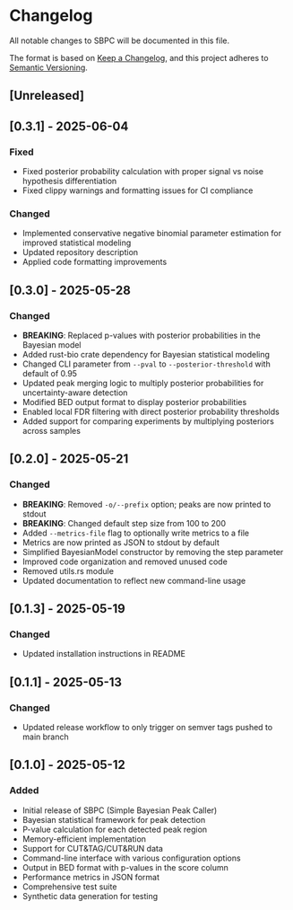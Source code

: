 # Changelog

All notable changes to SBPC will be documented in this file.

The format is based on [Keep a Changelog](https://keepachangelog.com/en/1.0.0/),
and this project adheres to [Semantic Versioning](https://semver.org/spec/v2.0.0.html).

## [Unreleased]

## [0.3.1] - 2025-06-04
### Fixed
- Fixed posterior probability calculation with proper signal vs noise hypothesis differentiation
- Fixed clippy warnings and formatting issues for CI compliance

### Changed
- Implemented conservative negative binomial parameter estimation for improved statistical modeling
- Updated repository description
- Applied code formatting improvements

## [0.3.0] - 2025-05-28
### Changed
- **BREAKING**: Replaced p-values with posterior probabilities in the Bayesian model
- Added rust-bio crate dependency for Bayesian statistical modeling
- Changed CLI parameter from `--pval` to `--posterior-threshold` with default of 0.95
- Updated peak merging logic to multiply posterior probabilities for uncertainty-aware detection
- Modified BED output format to display posterior probabilities
- Enabled local FDR filtering with direct posterior probability thresholds
- Added support for comparing experiments by multiplying posteriors across samples

## [0.2.0] - 2025-05-21
### Changed
- **BREAKING**: Removed `-o/--prefix` option; peaks are now printed to stdout
- **BREAKING**: Changed default step size from 100 to 200
- Added `--metrics-file` flag to optionally write metrics to a file
- Metrics are now printed as JSON to stdout by default
- Simplified BayesianModel constructor by removing the step parameter
- Improved code organization and removed unused code
- Removed utils.rs module
- Updated documentation to reflect new command-line usage

## [0.1.3] - 2025-05-19
### Changed
- Updated installation instructions in README

## [0.1.1] - 2025-05-13
### Changed
- Updated release workflow to only trigger on semver tags pushed to main branch

## [0.1.0] - 2025-05-12

### Added
- Initial release of SBPC (Simple Bayesian Peak Caller)
- Bayesian statistical framework for peak detection
- P-value calculation for each detected peak region
- Memory-efficient implementation
- Support for CUT&TAG/CUT&RUN data
- Command-line interface with various configuration options
- Output in BED format with p-values in the score column
- Performance metrics in JSON format
- Comprehensive test suite
- Synthetic data generation for testing
